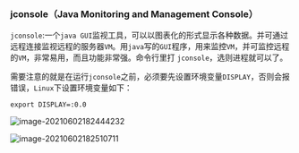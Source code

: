 ### jconsole（Java Monitoring and Management Console）

`jconsole`:一个`java GUI`监视工具，可以以图表化的形式显示各种数据。并可通过远程连接监视远程的服务器`VM`。用`java`写的`GUI`程序，用来监控`VM`，并可监控远程的`VM`，非常易用，而且功能非常强。命令行里打 `jconsole`，选则进程就可以了。

需要注意的就是在运行`jconsole`之前，必须要先设置环境变量`DISPLAY`，否则会报错误，`Linux`下设置环境变量如下：

```
export DISPLAY=:0.0
```

![image-20210602182444232](https://typroa12138.oss-cn-hangzhou.aliyuncs.com/image/2021/06/2021060218244444.png)

![image-20210602182510711](https://typroa12138.oss-cn-hangzhou.aliyuncs.com/image/2021/06/2021060218251010.png)
